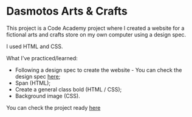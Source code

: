 # Dasmotos Arts & Crafts

This project is a Code Academy project where I created a website for a fictional arts and crafts store on my own computer using a design spec.

I used HTML and CSS.

What I've practiced/learned:
- Following a design spec to create the website - You can check the design spec [here](https://content.codecademy.com/courses/freelance-1/unit-2/dasmotos-arts_redline.jpg?_gl=1*oc6anj*_ga*NTEzNzQzNDM5OS4xNjY4MTYyMTI4*_ga_3LRZM6TM9L*MTY3MDQyMzY4My40NC4xLjE2NzA0MjM3MDIuMC4wLjA.);
- Span (HTML);
- Create a general class bold (HTML / CSS);
- Background image (CSS).



You can check the project ready [here](https://yasmingsdm.github.io/dasmotos/)
